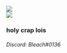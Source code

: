 ![](https://raw.githubusercontent.com/BleachDrinker420/BleachDrinker420/main/60e5c009d2da4.gif)  
![](https://komarev.com/ghpvc/?username=bleachdrinker420&style=flat-square&label=Garfield+Cube+Views)
### holy crap lois
###### Discord: Bleach#0136
